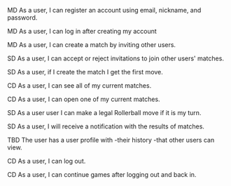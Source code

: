 MD As a user, I can register an account using email, nickname, and password.

MD As a user, I can log in after creating my account

MD As a user, I can create a match by inviting other users. 

SD As a user, I can accept or reject invitations to join other users' matches.

SD As a user, if I create the match I get the first move.

CD As a user, I can see all of my current matches.

CD As a user, I can open one of my current matches.

SD As a user user I can make a legal Rollerball move if it is my turn.

SD As a user, I will receive a notification with the results of matches.

TBD The user has a user profile with
  -their history 
  -that other users can view.

CD As a user, I can log out.

CD As a user, I can continue games after logging out and back in.
